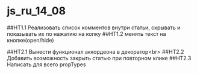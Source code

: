 # js_ru_14_08

##HT1.1 Реализовать список комментов внутри статьи, скрывать и показывать их по нажатию на копку
##HT1.2 менять текст на кнопке(open/hide)

##HT2.1 Вынести функционал аккордеона в декоратор<br\>
##HT2.2 Добавить возможность закрыть статью при повторном клике
##HT2.3 Написать для всего propTypes
